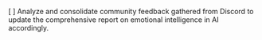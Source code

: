 [ ] Analyze and consolidate community feedback gathered from Discord to update the comprehensive report on emotional intelligence in AI accordingly.